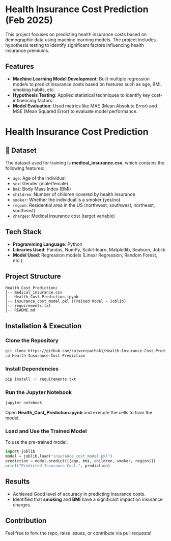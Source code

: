 # Health Insurance Cost Prediction (Feb 2025)

This project focuses on predicting health insurance costs based on demographic data using machine learning models. The project includes hypothesis testing to identify significant factors influencing health insurance premiums.

## Features
- **Machine Learning Model Development**: Built multiple regression models to predict insurance costs based on features such as age, BMI, smoking habits, etc.
- **Hypothesis Testing**: Applied statistical techniques to identify key cost-influencing factors.
- **Model Evaluation**: Used metrics like MAE (Mean Absolute Error) and MSE (Mean Squared Error) to evaluate model performance.
# Health Insurance Cost Prediction


## 📂 Dataset
The dataset used for training is **medical_insurance.csv**, which contains the following features:
- `age`: Age of the individual
- `sex`: Gender (male/female)
- `bmi`: Body Mass Index (BMI)
- `children`: Number of children covered by health insurance
- `smoker`: Whether the individual is a smoker (yes/no)
- `region`: Residential area in the US (northwest, southwest, northeast, southeast)
- `charges`: Medical insurance cost (target variable)

##  Tech Stack
- **Programming Language**: Python
- **Libraries Used**: Pandas, NumPy, Scikit-learn, Matplotlib, Seaborn, Joblib
- **Model Used**: Regression models (Linear Regression, Random Forest, etc.)

##  Project Structure
```
Health_Cost_Prediction/
│-- medical_insurance.csv
│-- Health_Cost_Prediction.ipynb
│-- insurance_cost_model.pkl (Trained Model - Joblib)
│-- requirements.txt
│-- README.md
```

##  Installation & Execution
###  Clone the Repository
```bash
git clone https://github.com/rajveerpathak1/Health-Insurance-Cost-Prediction.git
cd Health-Insurance-Cost-Prediction
```

###  Install Dependencies
```bash
pip install -r requirements.txt
```

###  Run the Jupyter Notebook
```bash
jupyter notebook
```
Open **Health_Cost_Prediction.ipynb** and execute the cells to train the model.

###  Load and Use the Trained Model
To use the pre-trained model:
```python
import joblib
model = joblib.load("insurance_cost_model.pkl")
prediction = model.predict([[age, bmi, children, smoker, region]])
print("Predicted Insurance Cost:", prediction)
```

##  Results
- Achieved Good level of accuracy in predicting insurance costs.
- Identified that **smoking** and **BMI** have a significant impact on insurance charges.

##  Contribution
Feel free to fork the repo, raise issues, or contribute via pull requests!


